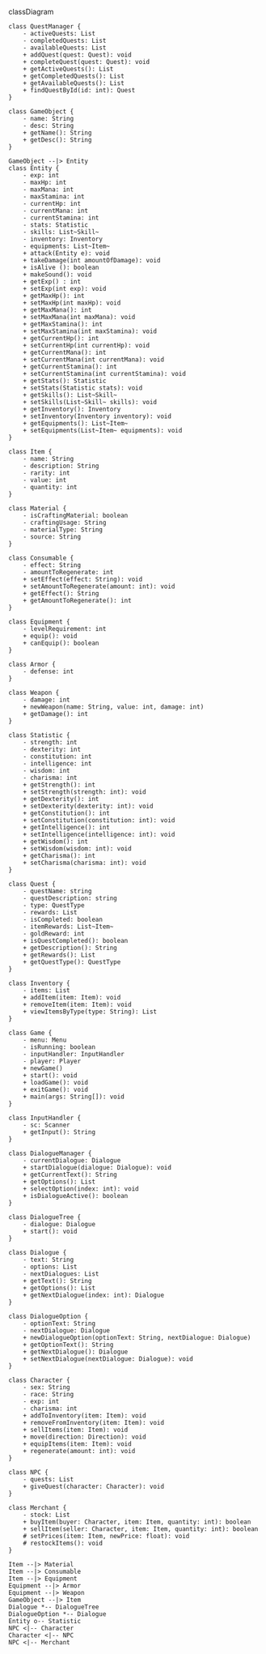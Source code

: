 classDiagram

    class QuestManager {
        - activeQuests: List
        - completedQuests: List
        - availableQuests: List
        + addQuest(quest: Quest): void
        + completeQuest(quest: Quest): void
        + getActiveQuests(): List
        + getCompletedQuests(): List
        + getAvailableQuests(): List
        + findQuestById(id: int): Quest
    }

    class GameObject {
        - name: String
        - desc: String
        + getName(): String
        + getDesc(): String
    }

    GameObject --|> Entity
    class Entity {
        - exp: int
        - maxHp: int
        - maxMana: int
        - maxStamina: int
        - currentHp: int
        - currentMana: int
        - currentStamina: int
        - stats: Statistic
        - skills: List~Skill~
        - inventory: Inventory
        - equipments: List~Item~
        + attack(Entity e): void
        + takeDamage(int amountOfDamage): void
        + isAlive (): boolean
        + makeSound(): void
        + getExp() : int
        + setExp(int exp): void
        + getMaxHp(): int
        + setMaxHp(int maxHp): void
        + getMaxMana(): int
        + setMaxMana(int maxMana): void
        + getMaxStamina(): int
        + setMaxStamina(int maxStamina): void
        + getCurrentHp(): int
        + setCurrentHp(int currentHp): void
        + getCurrentMana(): int
        + setCurrentMana(int currentMana): void
        + getCurrentStamina(): int
        + setCurrentStamina(int currentStamina): void
        + getStats(): Statistic
        + setStats(Statistic stats): void
        + getSkills(): List~Skill~
        + setSkills(List~Skill~ skills): void
        + getInventory(): Inventory
        + setInventory(Inventory inventory): void
        + getEquipments(): List~Item~
        + setEquipments(List~Item~ equipments): void
    }

    class Item {
        - name: String
        - description: String
        - rarity: int
        - value: int
        - quantity: int  
    }

    class Material {
        - isCraftingMaterial: boolean
        - craftingUsage: String
        - materialType: String
        - source: String
    }

    class Consumable {
        - effect: String
        - amountToRegenerate: int
        + setEffect(effect: String): void
        + setAmountToRegenerate(amount: int): void
        + getEffect(): String
        + getAmountToRegenerate(): int
    }

    class Equipment {
        - levelRequirement: int
        + equip(): void
        + canEquip(): boolean
    }

    class Armor {
        - defense: int
    }

    class Weapon {
        - damage: int
        + newWeapon(name: String, value: int, damage: int)
        + getDamage(): int
    }

    class Statistic {
        - strength: int
        - dexterity: int
        - constitution: int
        - intelligence: int
        - wisdom: int
        - charisma: int
        + getStrength(): int
        + setStrength(strength: int): void
        + getDexterity(): int
        + setDexterity(dexterity: int): void
        + getConstitution(): int
        + setConstitution(constitution: int): void
        + getIntelligence(): int
        + setIntelligence(intelligence: int): void
        + getWisdom(): int
        + setWisdom(wisdom: int): void
        + getCharisma(): int
        + setCharisma(charisma: int): void
    }

    class Quest {
        - questName: string
        - questDescription: string
        - type: QuestType
        - rewards: List
        - isCompleted: boolean
        - itemRewards: List~Item~
        - goldReward: int
        + isQuestCompleted(): boolean
        + getDescription(): String
        + getRewards(): List
        + getQuestType(): QuestType
    }

    class Inventory {
        - items: List
        + addItem(item: Item): void
        + removeItem(item: Item): void
        + viewItemsByType(type: String): List
    }

    class Game {
        - menu: Menu
        - isRunning: boolean
        - inputHandler: InputHandler
        - player: Player
        + newGame()
        + start(): void
        + loadGame(): void
        + exitGame(): void
        + main(args: String[]): void
    }

    class InputHandler {
        - sc: Scanner
        + getInput(): String
    }

    class DialogueManager {
        - currentDialogue: Dialogue
        + startDialogue(dialogue: Dialogue): void
        + getCurrentText(): String
        + getOptions(): List
        + selectOption(index: int): void
        + isDialogueActive(): boolean
    }

    class DialogueTree {
        - dialogue: Dialogue
        + start(): void
    }

    class Dialogue {
        - text: String
        - options: List
        - nextDialogues: List
        + getText(): String
        + getOptions(): List
        + getNextDialogue(index: int): Dialogue
    }

    class DialogueOption {
        - optionText: String
        - nextDialogue: Dialogue
        + newDialogueOption(optionText: String, nextDialogue: Dialogue)
        + getOptionText(): String
        + getNextDialogue(): Dialogue
        + setNextDialogue(nextDialogue: Dialogue): void
    }

    class Character {
        - sex: String
        - race: String
        - exp: int
        - charisma: int
        + addToInventory(item: Item): void
        + removeFromInventory(item: Item): void
        + sellItems(item: Item): void
        + move(direction: Direction): void
        + equipItems(item: Item): void
        + regenerate(amount: int): void
    }

    class NPC {
        - quests: List
        + giveQuest(character: Character): void
    }

    class Merchant {
        - stock: List
        + buyItem(buyer: Character, item: Item, quantity: int): boolean
        + sellItem(seller: Character, item: Item, quantity: int): boolean
        # setPrices(item: Item, newPrice: float): void
        # restockItems(): void
    }

    Item --|> Material
    Item --|> Consumable
    Item --|> Equipment
    Equipment --|> Armor
    Equipment --|> Weapon
    GameObject --|> Item
    Dialogue *-- DialogueTree
    DialogueOption *-- Dialogue
    Entity o-- Statistic
    NPC <|-- Character
    Character <|-- NPC
    NPC <|-- Merchant
